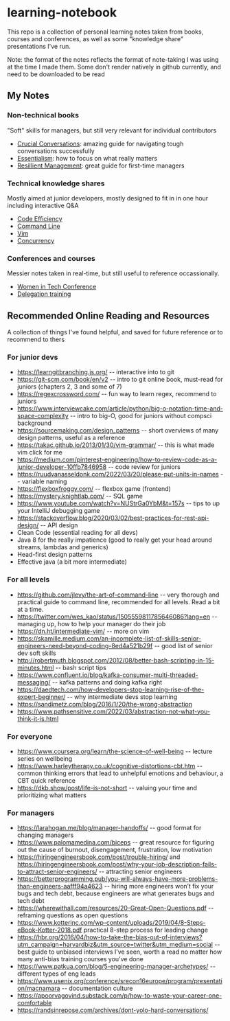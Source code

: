 # learning-notebook
This repo is a collection of personal learning notes taken from books, courses and conferences, as well as some "knowledge share" presentations I've run.

Note: the format of the notes reflects the format of note-taking I was using at the time I made them. Some don't render natively in github currently, and need to be downloaded to be read

## My Notes

### Non-technical books
"Soft" skills for managers, but still very relevant for individual contributors 
* [Crucial Conversations](https://github.com/Nealel/learning-notebook/blob/main/Crucial%20conversations%20book.pdf): amazing guide for navigating tough conversations successfully
* [Essentialism](https://github.com/Nealel/learning-notebook/blob/main/Essentialism%20book.pdf): how to focus on what really matters
* [Resillient Management](https://github.com/Nealel/learning-notebook/blob/main/Resilient%20Management%20book.pdf): great guide for first-time managers

### Technical knowledge shares
Mostly aimed at junior developers, mostly designed to fit in in one hour including interactive Q&A
* [Code Efficiency](https://github.com/Nealel/learning-notebook/blob/main/Code%20Efficiency%20for%20Juniors%20Knowledge%20share.pdf)
* [Command Line](https://github.com/Nealel/learning-notebook/blob/main/Command%20line%20for%20Juniors%20Knowledge%20share.pdf)
* [Vim](https://github.com/Nealel/learning-notebook/blob/main/vim%20knowledge%20share.pdf)
* [Concurrency](https://github.com/Nealel/learning-notebook/blob/main/Concurrency%20knowledge%20share.pdf)

### Conferences and courses
Messier notes taken in real-time, but still useful to reference occassionally. 
* [Women in Tech Conference](https://github.com/Nealel/learning-notebook/blob/main/Women%20in%20tech%20conference%20notes.pdf)
* [Delegation training](https://github.com/Nealel/learning-notebook/blob/main/delegation%20training.pdf)


## Recommended Online Reading and Resources
A collection of things I've found helpful, and saved for future reference or to recommend to thers

### For junior devs
* https://learngitbranching.js.org/ -- interactive into to git
* https://git-scm.com/book/en/v2 -- intro to git online book, must-read for juniors (chapters 2, 3 and some of 7)
* https://regexcrossword.com/ -- fun way to learn regex, recommend to juniors
* https://www.interviewcake.com/article/python/big-o-notation-time-and-space-complexity -- intro to big-O, good for juniors without compsci background
* https://sourcemaking.com/design_patterns -- short overviews of many design patterns, useful as a reference
* https://takac.github.io/2013/01/30/vim-grammar/ -- this is what made vim click for me
* https://medium.com/pinterest-engineering/how-to-review-code-as-a-junior-developer-10ffb7846958 -- code review for juniors
* https://ruudvanasseldonk.com/2022/03/20/please-put-units-in-names -- variable naming
* https://flexboxfroggy.com/ -- flexbox game (frontend)
* https://mystery.knightlab.com/ -- SQL game
* https://www.youtube.com/watch?v=NUStrGa0YbM&t=157s -- tips to up your IntelliJ debugging game
* https://stackoverflow.blog/2020/03/02/best-practices-for-rest-api-design/ -- API design
* Clean Code (essential reading for all devs)
* Java 8 for the really impatience (good to really get your head around streams, lambdas and generics)
* Head-first design patterns
* Effective java (a bit more intermediate)

### For all levels
* https://github.com/jlevy/the-art-of-command-line -- very thorough and practical guide to command line, recommended for all levels. Read a bit at a time.
* https://twitter.com/wes_kao/status/1505559811785646086?lang=en -- managing up, how to help your manager do their job
* https://dn.ht/intermediate-vim/ -- more on vim
* https://skamille.medium.com/an-incomplete-list-of-skills-senior-engineers-need-beyond-coding-8ed4a521b29f -- good list of senior dev soft skills
* http://robertmuth.blogspot.com/2012/08/better-bash-scripting-in-15-minutes.html -- bash script tips
* https://www.confluent.io/blog/kafka-consumer-multi-threaded-messaging/ -- kafka patterns and doing kafka right
* https://daedtech.com/how-developers-stop-learning-rise-of-the-expert-beginner/ -- why intermediate devs stop learning
* https://sandimetz.com/blog/2016/1/20/the-wrong-abstraction
* https://www.pathsensitive.com/2022/03/abstraction-not-what-you-think-it-is.html

### For everyone
* https://www.coursera.org/learn/the-science-of-well-being -- lecture series on wellbeing
* https://www.harleytherapy.co.uk/cognitive-distortions-cbt.htm -- common thinking errors that lead to unhelpful emotions and behaviour, a CBT quick reference
* https://dkb.show/post/life-is-not-short -- valuing your time and prioritizing what matters

### For managers
* https://larahogan.me/blog/manager-handoffs/ -- good format for changing managers
* https://www.palomamedina.com/biceps -- great resource for figuring out the cause of burnout, disengagement, frustration, low motivation
* https://hiringengineersbook.com/post/trouble-hiring/ and https://hiringengineersbook.com/post/why-your-job-description-fails-to-attract-senior-engineers/ -- attracting senior engineers
* https://betterprogramming.pub/you-will-always-have-more-problems-than-engineers-aafff94a4623 -- hiring more engineers won’t fix your bugs and tech debt, because engineers are what generates bugs and tech debt
* https://wherewithall.com/resources/20-Great-Open-Questions.pdf -- reframing questions as open questions
* https://www.kotterinc.com/wp-content/uploads/2019/04/8-Steps-eBook-Kotter-2018.pdf practical 8-step process for leading change
* https://hbr.org/2016/04/how-to-take-the-bias-out-of-interviews?utm_campaign=harvardbiz&utm_source=twitter&utm_medium=social -- best guide to unbiased interviews I’ve seen, worth a read no matter how many anti-bias training courses you’ve done
* https://www.patkua.com/blog/5-engineering-manager-archetypes/ -- different types of eng leads
* https://www.usenix.org/conference/srecon16europe/program/presentation/macnamara -- documentation culture
* https://apoorvagovind.substack.com/p/how-to-waste-your-career-one-comfortable
* https://randsinrepose.com/archives/dont-yolo-hard-conversations/
